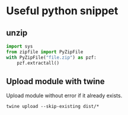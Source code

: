 # Useful python snippet

## unzip

```python
import sys
from zipfile import PyZipFile
with PyZipFile("file.zip") as pzf:
    pzf.extractall()
```

## Upload module with twine

Upload module without error if it already exists.

`twine upload --skip-existing dist/*` 